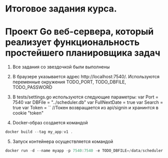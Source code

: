 # Итоговое задания курса.
# Проект Go веб-сервера, который реализует функциональность простейшего планировщика задач

1. Все задания со звездочкой были выполнены

2. В браузере указывается адрес http://localhost:7540/. Используются переменные окружения TODO_PORT, TODO_DBFILE, TODO_PASSWORD

3. В tests/settings.go используются следующие параметры:
var Port = 7540
var DBFile = "../scheduler.db"
var FullNextDate = true
var Search = true
var Token = `` //Токен возвращается из api/signin и хранинтся в cookie "token"

4. Docker-образ создается командой 
``` go
docker build --tag my_app:v1 .
```

5. Запуск контейнера осуществляется командой
```go
docker run -d --name myapp -p 7540:7540 -e TODO_DBFILE=/data/scheduler.db -e TODO_PASSWORD=privet -v "ваш путь к файлу":/data/scheduler.db  my_app:v1
```
